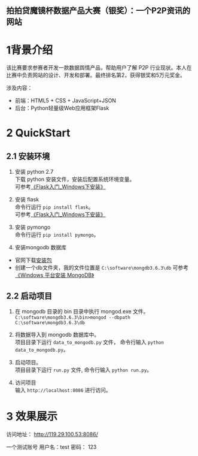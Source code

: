 拍拍贷魔镜杯数据产品大赛（银奖）：一个P2P资讯的网站
----

# 1背景介绍
该比赛要求参赛者开发一款数据舆情产品，帮助用户了解 P2P 行业现状。本人在比赛中负责网站的设计、开发和部署。最终排名第2，获得银奖和5万元奖金。

涉及内容：
* 前端：HTML5 + CSS + JavaScript+JSON<br>
* 后台：Python轻量级Web应用框架Flask<br>

# 2 QuickStart
## 2.1 安装环境
1. 安装 python 2.7<br>
下载 python 安装文件，安装后配置系统环境变量。<br>
可参考[《Flask入门_Windows下安装》](https://www.cnblogs.com/Christeen/p/6514713.html)

2. 安装 flask<br>
命令行运行 `pip install flask`。<br>
可参考[《Flask入门_Windows下安装》](https://www.cnblogs.com/Christeen/p/6514713.html)

3. 安装 pymongo<br>
命令行运行 `pip install pymongo`。

4. 安装mongodb 数据库<br>
* 官网下载[安装包](https://www.mongodb.com/download-center#community)
* 创建一个db文件夹，我的文件位置是 `C:\software\mongdb3.6.3\db`
可参考[《Windows 平台安装 MongoDB》](http://www.runoob.com/mongodb/mongodb-window-install.html)

## 2.2 启动项目
1. 在 mongodb 目录的 bin 目录中执行 mongod.exe 文件。<br>
`C:\software\mongdb3.6.3\bin>mongod --dbpath C:\software\mongdb3.6.3\db`

2. 将数据导入到 mongodb 数据库中。<br>
项目目录下运行 `data_to_mongodb.py` 文件， 命令行输入 `python data_to_mongodb.py`。

3. 启动项目。<br>
项目目录下运行 `run.py` 文件, 命令行输入 `python run.py`。

4. 访问项目<br>
输入 `http://localhost:8086` 进行访问。

# 3 效果展示
访问地址： http://119.29.100.53:8086/

一个测试账号 用户名：test  密码： 123

